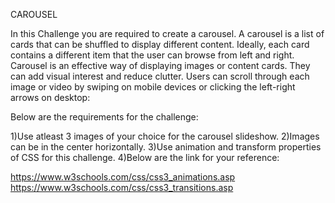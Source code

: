 CAROUSEL

In this Challenge you are required to create a carousel. A carousel is a list of cards that can be shuffled to display different content. Ideally, each card contains a different item that the user can browse from left and right. Carousel is an effective way of displaying images or content cards. They can add visual interest and reduce clutter. Users can scroll through each image or video by swiping on mobile devices or clicking the left-right arrows on desktop:

Below are the requirements for the challenge:

1)Use atleast 3 images of your choice for the carousel slideshow. 
2)Images can be in the center horizontally. 
3)Use animation and transform properties of CSS for this challenge.
4)Below are the link for your reference:

https://www.w3schools.com/css/css3_animations.asp
https://www.w3schools.com/css/css3_transitions.asp

